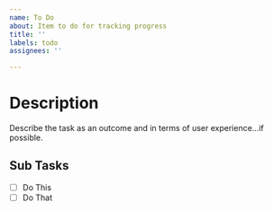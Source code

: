 ```yaml
---
name: To Do
about: Item to do for tracking progress
title: ''
labels: todo
assignees: ''

---
```


# Description

Describe the task as an outcome and in terms of user experience...if possible.

## Sub Tasks

- [ ] Do This
- [ ] Do That
